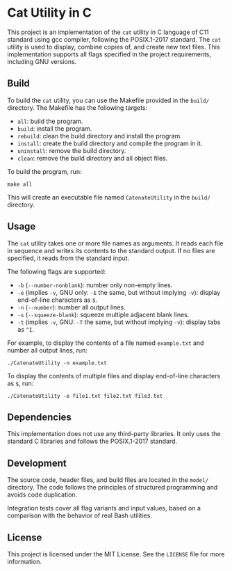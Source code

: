 # Cat Utility in C

This project is an implementation of the `cat` utility in C language of C11 standard using gcc compiler, following the POSIX.1-2017 standard. The `cat` utility is used to display, combine copies of, and create new text files. This implementation supports all flags specified in the project requirements, including GNU versions.

## Build

To build the `cat` utility, you can use the Makefile provided in the `build/` directory. The Makefile has the following targets:

- `all`: build the program.
- `build`: install the program.
- `rebuild`: clean the build directory and install the program.
- `install`: create the build directory and compile the program in it.
- `uninstall`: remove the build directory.
- `clean`: remove the build directory and all object files.

To build the program, run:

```
make all
```

This will create an executable file named `CatenateUtility` in the `build/` directory.

## Usage

The `cat` utility takes one or more file names as arguments. It reads each file in sequence and writes its contents to the standard output. If no files are specified, it reads from the standard input.

The following flags are supported:

- `-b` (`--number-nonblank`): number only non-empty lines.
- `-e` (implies `-v`, GNU only: `-E` the same, but without implying `-v`): display end-of-line characters as `$`.
- `-n` (`--number`): number all output lines.
- `-s` (`--squeeze-blank`): squeeze multiple adjacent blank lines.
- `-t` (implies `-v`, GNU: `-T` the same, but without implying `-v`): display tabs as `^I`.

For example, to display the contents of a file named `example.txt` and number all output lines, run:

```
./CatenateUtility -n example.txt
```

To display the contents of multiple files and display end-of-line characters as `$`, run:

```
./CatenateUtility -e file1.txt file2.txt file3.txt
```

## Dependencies

This implementation does not use any third-party libraries. It only uses the standard C libraries and follows the POSIX.1-2017 standard.

## Development

The source code, header files, and build files are located in the `model/` directory. The code follows the principles of structured programming and avoids code duplication.

Integration tests cover all flag variants and input values, based on a comparison with the behavior of real Bash utilities.

## License

This project is licensed under the MIT License. See the `LICENSE` file for more information.